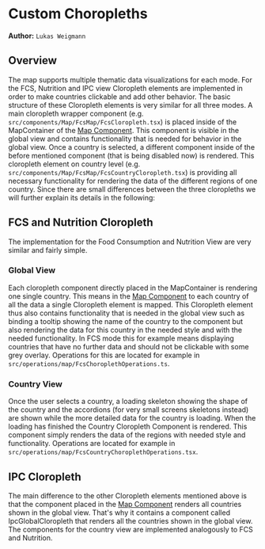 # Custom Choropleths

**Author:** `Lukas Weigmann`

## Overview
The map supports multiple thematic data visualizations for each mode. For the FCS, Nutrition and IPC view Cloropleth elements
are implemented in order to make countries clickable and add other behavior. The basic structure of these Cloropleth elements
is very similar for all three modes. A main cloropleth wrapper component (e.g. ```src/components/Map/FcsMap/FcsCloropleth.tsx```) is placed inside of the MapContainer of the
[Map Component](map_component). This component is visible in the global view and contains functionality that is needed for
behavior in the global view. Once a country is selected, a different component inside of the before mentioned component (that is being disabled now) is rendered.
This cloropleth element on country level (e.g. ```src/components/Map/FcsMap/FcsCountryCloropleth.tsx```) is providing all necessary functionality for rendering the data of the different
regions of one country. Since there are small differences between the three cloropleths we will further explain its details in the
following:

## FCS and Nutrition Cloropleth
The implementation for the Food Consumption and Nutrition View are very similar and fairly simple.
### Global View
Each cloropleth component directly placed in the MapContainer is rendering one single country. This means in the [Map Component](map_component)
to each country of all the data a single Cloropleth element is mapped. This Cloropleth element thus also contains functionality
that is needed in the global view such as binding a tooltip showing the name of the country to the component but also rendering the
data for this country in the needed style and with the needed functionality. In FCS mode this for example means displaying countries that have no further data and should not be clickable
with some grey overlay. Operations for this are located for example in ```src/operations/map/FcsChoroplethOperations.ts```.

### Country View
Once the user selects a country, a loading skeleton showing the shape of the country and the accordions (for very small screens skeletons instead) are shown while
the more detailed data for the country is loading. When the loading has finished the Country Cloropleth Component is rendered.
This component simply renders the data of the regions with needed style and functionality. Operations are located for example in
```src/operations/map/FcsCountryChoroplethOperations.tsx```.

## IPC Cloropleth
The main difference to the other Cloropleth elements mentioned above is that the component placed in the [Map Component](map_component)
renders all countries shown in the global view. That's why it contains a component called IpcGlobalCloropleth that renders
all the countries shown in the global view. The components for the country view are implemented analogously to FCS and Nutrition.

